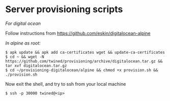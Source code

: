 # Server provisioning scripts

*For digital ocean*

Follow instructions from https://github.com/eskin/digitalocean-alpine

*In alpine as root:*

    $ apk update && apk add ca-certificates wget && update-ca-certificates
    $ cd ~ && wget -N https://github.com/twined/provisioning/archive/digitalocean.tar.gz && tar xvf digitalocean.tar.gz
    $ cd ~/provisioning-digitalocean/alpine && chmod +x provision.sh && ./provision.sh

Now exit the shell, and try to ssh from your local machine

    $ ssh -p 30000 twined@<ip>
